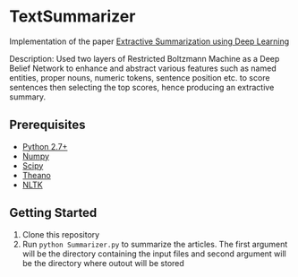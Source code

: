 # TextSummarizer
Implementation of the paper [Extractive Summarization using Deep Learning](https://arxiv.org/pdf/1708.04439.pdf)

Description: Used two layers of Restricted Boltzmann Machine as a Deep Belief Network to enhance and abstract various features such as named entities, proper nouns, numeric tokens, sentence position etc. to score sentences then selecting the top scores, hence producing an extractive summary.

## Prerequisites
 * [Python 2.7+](https://www.python.org/download/releases/2.7/)
 * [Numpy](http://www.numpy.org/)
 * [Scipy](https://www.scipy.org/)
 * [Theano](https://github.com/Theano/Theano)
 * [NLTK](http://www.nltk.org/)

## Getting Started
 1. Clone this repository <br>
 2. Run `python Summarizer.py` to summarize the articles. The first argument will be the directory containing the input files and second argument will be the directory where outout will be stored<br>
